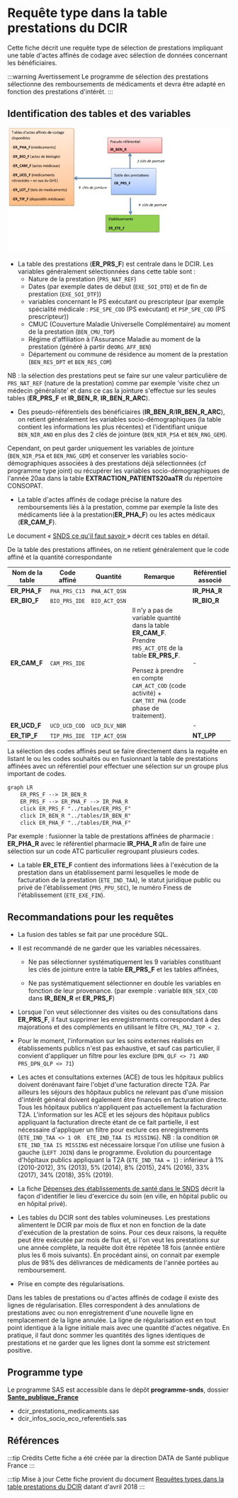 # Requête type dans la table prestations du DCIR
<!-- SPDX-License-Identifier: MPL-2.0 -->

Cette fiche décrit une requête type de sélection de prestations impliquant une table d'actes affinés de codage avec sélection de données concernant les bénéficiaires.


:::warning Avertissement
Le programme de sélection des prestations sélectionne des remboursements de médicaments et devra être adapté en fonction des prestations d'intérêt.
:::

## Identification des tables et des variables

![figure 1](../files/Sante_publique_France/20212801_SpF_schema-prestation_MLP-2.0.jpg)

- La table des prestations (**ER_PRS_F**) est centrale dans le DCIR. Les variables généralement sélectionnées dans cette table sont :
  - Nature de la prestation (`PRS_NAT_REF`)
  - Dates (par exemple dates de début (`EXE_SOI_DTD`) et de fin de prestation (`EXE_SOI_DTF`))
  - variables concernant le PS exécutant ou prescripteur (par exemple spécialité médicale : `PSE_SPE_COD` (PS exécutant) et `PSP_SPE_COD` (PS prescripteur))
  - CMUC (Couverture Maladie Universelle Complémentaire) au moment de la prestation (`BEN_CMU_TOP`)
  - Régime d'affiliation à l'Assurance Maladie au moment de la prestation (généré à partir de`ORG_AFF_BEN`)
  - Département ou commune de résidence au moment de la prestation (`BEN_RES_DPT` et `BEN_RES_COM`)

NB : la sélection des prestations peut se faire sur une valeur particulière de `PRS_NAT_REF` (nature de la prestation) comme par exemple 'visite chez un médecin généraliste' et dans ce cas la jointure s'effectue sur les seules tables  (**ER_PRS_F** et **IR_BEN_R**, **IR_BEN_R_ARC**).

- Des pseudo-référentiels des bénéficiaires (**IR_BEN_R**/**IR_BEN_R_ARC**), on retient généralement les variables socio-démographiques (la table contient les informations les plus récentes) et l'identifiant unique `BEN_NIR_ANO` en plus des 2 clés de jointure (`BEN_NIR_PSA` et `BEN_RNG_GEM`).

Cependant, on peut garder uniquement les variables de jointure (`BEN_NIR_PSA` et `BEN_RNG_GEM`) et conserver les variables socio-démographiques associées à des prestations déjà sélectionnées (cf programme type joint) ou récupérer les variables socio-démographiques de l'année 20aa  dans la table **EXTRACTION_PATIENTS20aaTR** du répertoire CONSOPAT.

- La table d'actes affinés de codage précise la nature des remboursements liés à la prestation, comme par exemple la liste des médicaments liée à la prestation(**ER_PHA_F**) ou les actes médicaux (**ER_CAM_F**). 

Le document « [SNDS ce qu'il faut savoir ](../files/Sante_publique_France/2019_01_SpF_SNDS-ce-quil-faut-savoir-MPL-2.0.docx)» décrit ces tables en détail.

De la table des prestations affinées, on ne retient généralement que le code affiné et la quantité correspondante

| Nom de la table | Code affiné | Quantité | Remarque | Référentiel associé |
|--------------------------------------------------------------------------------------------------|-------------|-------------|-----------------------------------------------------------------------------------------------------|---------------------|
| **ER_PHA_F** | `PHA_PRS_C13` | `PHA_ACT_QSN` | | **IR_PHA_R** |
| **ER_BIO_F** | `BIO_PRS_IDE` | `BIO_ACT_QSN` | | **IR_BIO_R** |
| **ER_CAM_F** | `CAM_PRS_IDE` | | Il n'y a pas de variable quantité dans la table **ER_CAM_F**. Prendre `PRS_ACT_QTE` de la table **ER_PRS_F**. <br><br> Pensez à prendre en compte `CAM_ACT_COD` (code activité) + `CAM_TRT_PHA` (code phase de traitement).| - |
| **ER_UCD_F** | `UCD_UCD_COD` | `UCD_DLV_NBR` | | - |
| **ER_TIP_F** | `TIP_PRS_IDE` | `TIP_ACT_QSN` | | **NT_LPP** |


La sélection des codes affinés peut se faire directement dans la requête en listant le ou les codes souhaités ou en fusionnant la table de prestations affinées avec un référentiel pour effectuer une sélection sur un groupe plus important de codes.

```mermaid
graph LR
    ER_PRS_F --> IR_BEN_R
    ER_PRS_F --> ER_PHA_F --> IR_PHA_R
    click ER_PRS_F "../tables/ER_PRS_F"
    click IR_BEN_R "../tables/IR_BEN_R"
    click ER_PHA_F "../tables/ER_PHA_F"
```

Par exemple : fusionner la table de prestations affinées de pharmacie : **ER_PHA_R** avec le référentiel pharmacie **IR_PHA_R** afin de faire une sélection sur un code ATC particulier regroupant plusieurs codes.


- La table **ER_ETE_F** contient des informations liées à l'exécution de la prestation dans un établissement parmi lesquelles le mode de facturation de la prestation (`ETE_IND_TAA`), le statut juridique public ou privé de l'établissement (`PRS_PPU_SEC`), le numéro Finess de l'établissement (`ETE_EXE_FIN`).

## Recommandations pour les requêtes

- La fusion des tables se fait par une procédure SQL.

- Il est recommandé de ne garder que les variables nécessaires.

    - Ne pas sélectionner systématiquement les 9 variables constituant les clés de jointure entre la table **ER_PRS_F** et les tables affinées,

    - Ne pas systématiquement sélectionner en double les variables en fonction de leur provenance. (par exemple : variable `BEN_SEX_COD` dans **IR_BEN_R** et **ER_PRS_F**)   

- Lorsque l'on veut sélectionner des visites ou des consultations dans **ER_PRS_F**, il faut supprimer les enregistrements correspondant à des majorations et des compléments en utilisant le filtre `CPL_MAJ_TOP < 2`.

- Pour le moment, l'information sur les soins externes réalisés en établissements publics n'est pas exhaustive, et sauf cas particulier, il convient d'appliquer un filtre pour les exclure (`DPN_QLF <> 71 AND PRS_DPN_QLP <> 71`)

- Les actes et consultations externes (ACE) de tous les hôpitaux publics doivent dorénavant faire l'objet d'une facturation directe T2A. Par ailleurs les séjours des hôpitaux publics ne relevant pas d'une mission d'intérêt général doivent également être financés en facturation directe. Tous les hôpitaux publics n'appliquent pas actuellement la facturation T2A. L'information sur les ACE et les séjours des hôpitaux publics appliquant la facturation directe étant de ce fait partielle, il est nécessaire d'appliquer un filtre pour exclure ces enregistrements (`ETE_IND_TAA <> 1 OR  ETE_IND_TAA IS MISSING`).
NB : la condition `OR  ETE_IND_TAA IS MISSING` est nécessaire lorsque l'on utilise une fusion à gauche (`LEFT JOIN`) dans le programme. 
Evolution du pourcentage d'hôpitaux publics appliquant la T2A (`ETE_IND_TAA = 1`) :
 inférieur à 1% (2010-2012), 3% (2013), 5% (2014), 8% (2015), 24% (2016), 33% (2017), 34% (2018), 35% (2019).

- La fiche [Dépenses des établissements de santé dans le SNDS](https://documentation-snds.health-data-hub.fr/fiches/etablissements_sante.html) décrit la façon d'identifier le lieu d'exercice du soin (en ville, en hôpital public ou en hôpital privé).

- Les tables du DCIR sont des tables volumineuses. Les prestations alimentent le DCIR par mois de flux et non en fonction de la date d'exécution de la prestation de soins. Pour ces deux raisons, la requête peut être exécutée par mois de flux et, si l'on veut les prestations sur une année complète, la requête doit être répétée 18 fois (année entière plus les 6 mois suivants). En procédant ainsi, on connait par exemple plus de 98% des délivrances de médicaments  de l'année portées au remboursement.

- Prise en compte des régularisations.

Dans les tables de prestations ou d'actes affinés de codage il existe des lignes de régularisation. Elles correspondent à des annulations de prestations avec ou non enregistrement d'une nouvelle ligne en remplacement de la ligne annulée. La ligne de régularisation est en tout point identique à la ligne initiale mais avec une quantité d'actes négative. En pratique, il faut donc sommer les quantités des lignes identiques de prestations et ne garder que les lignes dont la somme est strictement positive.

## Programme type

Le programme SAS est accessible dans le dépôt **programme-snds**, dossier [**Sante_publique_France**](https://gitlab.com/healthdatahub/programmes-snds/-/tree/master/Sante_publique_France)
* dcir_prestations_medicaments.sas
* dcir_infos_socio_eco_referentiels.sas

## Références

:::tip Crédits
Cette fiche a été créée par la direction DATA de Santé publique France
:::

:::tip Mise à jour
Cette fiche provient du document [Requêtes types dans la table prestations du DCIR](../files/Sante_publique_France/2018_04_SpF_requetes-types-prestations-DCIR_MPL-2.0.docx) datant d'avril 2018
:::
